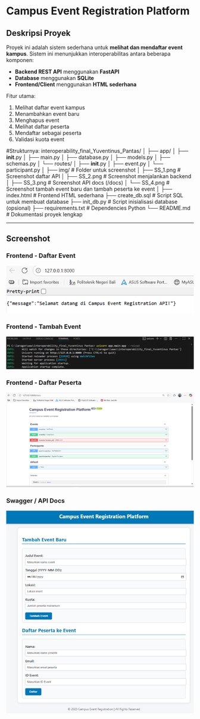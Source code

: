 # Campus Event Registration Platform

## Deskripsi Proyek

Proyek ini adalah sistem sederhana untuk **melihat dan mendaftar event kampus**. Sistem ini menunjukkan interoperabilitas antara beberapa komponen:

- **Backend REST API** menggunakan **FastAPI**
- **Database** menggunakan **SQLite**
- **Frontend/Client** menggunakan **HTML sederhana**

Fitur utama:

1. Melihat daftar event kampus
2. Menambahkan event baru
3. Menghapus event
4. Melihat daftar peserta
5. Mendaftar sebagai peserta
6. Validasi kuota event

#Strukturnya:
interoperability_final_Yuventinus_Pantas/
│
├── app/
│ ├── **init**.py
│ ├── main.py
│ ├── database.py
│ ├── models.py
│ ├── schemas.py
│ └── routes/
│ ├── **init**.py
│ ├── event.py
│ └── participant.py
│
├── img/ # Folder untuk screenshot
│ ├── SS_1.png # Screenshot daftar API
│ ├── SS_2.png # Screenshot menjalankan backend
│ ├── SS_3.png # Screenshot API docs (/docs)
│ └── SS_4.png # Screenshot tambah event baru dan tambah peserta ke event
│
├── index.html # Frontend HTML sederhana
├── create_db.sql # Script SQL untuk membuat database
├── init_db.py # Script inisialisasi database (opsional)
├── requirements.txt # Dependencies Python
└── README.md # Dokumentasi proyek lengkap

---

## Screenshot

### Frontend - Daftar Event

![Daftar API](img/SS_1.png)

### Frontend - Tambah Event

![menjalankan backend](img/SS_2.png)

### Frontend - Daftar Peserta

![API docs (/docs)](img/SS_3.png)

### Swagger / API Docs

![tambah event baru dan tambah peserta ke event](img/SS_4.png)
